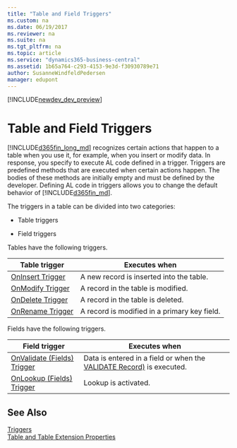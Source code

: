 ```yaml
---
title: "Table and Field Triggers"
ms.custom: na
ms.date: 06/19/2017
ms.reviewer: na
ms.suite: na
ms.tgt_pltfrm: na
ms.topic: article
ms.service: "dynamics365-business-central"
ms.assetid: 1b65a764-c293-4153-9e3d-f30930789e71
author: SusanneWindfeldPedersen
manager: edupont
---
```


[!INCLUDE[newdev_dev_preview](../includes/newdev_dev_preview.md)]

# Table and Field Triggers
[!INCLUDE[d365fin_long_md](../includes/d365fin_long_md.md)] recognizes certain actions that happen to a table when you use it, for example, when you insert or modify data. In response, you specify to execute AL code defined in a trigger. Triggers are predefined methods that are executed when certain actions happen. The bodies of these methods are initially empty and must be defined by the developer. Defining AL code in triggers allows you to change the default behavior of [!INCLUDE[d365fin_md](../includes/d365fin_md.md)].  

The triggers in a table can be divided into two categories:  

-   Table triggers  

-   Field triggers      

Tables have the following triggers.  

|Table trigger|Executes when|  
|-------------------|-------------------|  
|[OnInsert Trigger](devenv-oninsert-trigger.md)|A new record is inserted into the table.|  
|[OnModify Trigger](devenv-onmodify-trigger.md)|A record in the table is modified.|  
|[OnDelete Trigger](devenv-ondelete-trigger.md)|A record in the table is deleted.|  
|[OnRename Trigger](devenv-onrename-trigger.md)|A record is modified in a primary key field.|  

 Fields have the following triggers.  

|Field trigger|Executes when|  
|-------------------|-------------------|  
|[OnValidate (Fields) Trigger](devenv-onvalidate-fields-trigger.md)|Data is entered in a field or when the [VALIDATE Record)](../methods/devenv-validate-method-record.md) is executed.|  
|[OnLookup (Fields) Trigger](devenv-onlookup-fields-trigger.md)|Lookup is activated.|  

## See Also  
 [Triggers](devenv-triggers.md)  
 [Table and Table Extension Properties](../properties/devenv-table-properties.md)  